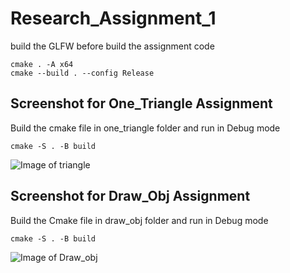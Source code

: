 # Research_Assignment_1
build the GLFW before build the assignment code
```
cmake . -A x64
cmake --build . --config Release
```

## Screenshot for One_Triangle Assignment
Build the cmake file in one_triangle folder and run in Debug mode
```
cmake -S . -B build
```
![Image of triangle](https://github.com/tomcatmew/Research_Assignment_1/blob/main/screenshot/triangle.png)

## Screenshot for Draw_Obj Assignment
Build the Cmake file in draw_obj folder  and run in Debug mode
```
cmake -S . -B build
```
![Image of Draw_obj](https://github.com/tomcatmew/Research_Assignment_1/blob/main/screenshot/draw_obj.png)
